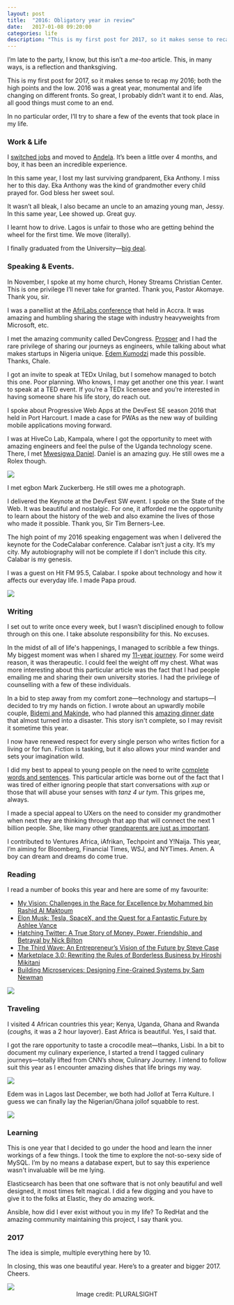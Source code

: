 ```yaml
---
layout: post
title:  "2016: Obligatory year in review"
date:   2017-01-08 09:20:00
categories: life
description: "This is my first post for 2017, so it makes sense to recap my 2016; both the high points and the low."
---
```


I’m late to the party, I know, but this isn’t a *me-too* article. This, in many ways, is a reflection and thanksgiving.
 
This is my first post for 2017, so it makes sense to recap my 2016; both the high points and the low. 2016 was a great year, monumental and life changing on different fronts. So great, I probably didn’t want it to end. Alas, all good things must come to an end. 

In no particular order, I’ll try to share a few of the events that took place in my life. 

### Work & Life
I [switched jobs](http://cyberomin.github.io/life/2016/08/01/chapter-one.html) and moved to [Andela](http://cyberomin.github.io/life/2016/09/05/this-is-andela.html). It’s been a little over 4 months, and boy, it has been an incredible experience.

In this same year, I lost my last surviving grandparent, Eka Anthony. I miss her to this day. Eka Anthony was the kind of grandmother every child prayed for. God bless her sweet soul.

It wasn’t all bleak, I also became an uncle to an amazing young man, Jessy. In this same year, Lee showed up. Great guy. 

I learnt how to drive. Lagos is unfair to those who are getting behind the wheel for the first time. We move (literally).  

I finally graduated from the University&mdash;[big deal](http://cyberomin.github.io/life/2016/11/07/chapter-three.html). 

### Speaking & Events. 

In November, I spoke at my home church, Honey Streams Christian Center. This is one privilege I’ll never take for granted. Thank you, Pastor Akomaye. Thank you, sir.

I was a panellist at the [AfriLabs conference](http://afrilabs-gathering.com/speakers/celestine-omin/) that held in Accra. It was amazing and humbling sharing the stage with industry heavyweights from Microsoft, etc. 

I met the amazing community called DevCongress. [Prosper](https://twitter.com/unicodeveloper) and I had the rare privilege of sharing our journeys as engineers, while talking about what makes startups in Nigeria unique. [Edem Kumodzi](https://twitter.com/edemkumodzi) made this possible. Thanks, Chale. 

I got an invite to speak at TEDx Unilag, but I somehow managed to botch this one. Poor planning. Who knows, I may get another one this year. I want to speak at a TED event. If you’re a TEDx licensee and you’re interested in having someone share his life story, do reach out.

I spoke about Progressive Web Apps at the DevFest SE season 2016 that held in Port Harcourt. I made a case for PWAs as the new way of building mobile applications moving forward.

I was at HiveCo Lab, Kampala, where I got the opportunity to meet with amazing engineers and feel the pulse of the Uganda technology scene. There, I met [Mwesigwa Daniel](https://twitter.com/valanchee). Daniel is an amazing guy. He still owes me a Rolex though. 

<img src="{{ site.url }}/assets/article_images/2016/daniel.jpg"/>

I met egbon Mark Zuckerberg. He still owes me a photograph. 

I delivered the Keynote at the DevFest SW event. I spoke on the State of the Web. It was beautiful and nostalgic. For one, it afforded me the opportunity to learn about the history of the web and also examine the lives of those who made it possible. Thank you, Sir Tim Berners-Lee.   

The high point of my 2016 speaking engagement was when I delivered the keynote for the CodeCalabar conference. Calabar isn’t just a city. It’s my city. My autobiography will not be complete if I don't include this city. Calabar is my genesis. 

I was a guest on Hit FM 95.5, Calabar. I spoke about technology and how it affects our everyday life. I made Papa proud.

<img src="{{ site.url }}/assets/article_images/2016/codecalabar.jpg"/>

### Writing  
I set out to write once every week, but I wasn’t disciplined enough to follow through on this one. I take absolute responsibility for this. No excuses. 

In the midst of all of life's happenings, I managed to scribble a few things. My biggest moment was when I shared my [11-year journey](http://cyberomin.github.io/life/2016/11/07/chapter-three.html). For some weird reason, it was therapeutic. I could feel the weight off my chest. What was more interesting about this particular article was the fact that I had people emailing me and sharing their own university stories.  I had the privilege of counselling with a few of these individuals. 

In a bid to step away from my comfort zone&mdash;technology and startups&mdash;I decided to try my hands on fiction. I wrote about an upwardly mobile couple, [Bidemi and Makinde](http://cyberomin.github.io/fiction/2016/04/10/the-dinner.html), who had planned this [amazing dinner date](http://cyberomin.github.io/fiction/2016/04/17/bidemi-meets-makinde.html) that almost turned into a disaster. This story isn't complete, so I may revisit it sometime this year.

I now have renewed respect for every single person who writes fiction for a living or for fun. Fiction is tasking, but it also allows your mind wander and sets your imagination wild. 

I did my best to appeal to young people on the need to write [complete words and sentences](http://cyberomin.github.io/life/2016/03/19/dear-young-person.html). This particular article was borne out of the fact that I was tired of either ignoring people that start conversations with *xup* or those that will abuse your senses with *tanz 4 ur tym*. This gripes me, always. 

I made a special appeal to UXers on the need to consider my grandmother when next they are thinking through that app that will connect the next 1 billion people. She, like many other [grandparents are just as important](http://cyberomin.github.io/tutorial/docker/2016/02/04/dont-ignore-my-grand-mum.html). 

I contributed to Ventures Africa, iAfrikan, Techpoint and Y!Naija. This year, I’m aiming for Bloomberg, Financial Times, WSJ, and NYTimes. Amen. A boy can dream and dreams do come true. 

### Reading
I read a number of books this year and here are some of my favourite:

- [My Vision: Challenges in the Race for Excellence by Mohammed bin Rashid Al Maktoum](https://www.amazon.com/My-Vision-Challenges-Race-Excellence/dp/1860633447)
- [Elon Musk: Tesla, SpaceX, and the Quest for a Fantastic Future by Ashlee Vance](https://www.amazon.com/Elon-Musk-SpaceX-Fantastic-Future/dp/006230125X)
- [Hatching Twitter: A True Story of Money, Power, Friendship, and Betrayal by Nick Bilton](https://www.amazon.com/Hatching-Twitter-Story-Friendship-Betrayal/dp/1591847087)
- [The Third Wave: An Entrepreneur’s Vision of the Future by Steve Case](https://www.amazon.com/Third-Wave-Entrepreneurs-Vision-Future/dp/150113258X)
- [Marketplace 3.0: Rewriting the Rules of Borderless Business by Hiroshi Mikitani](https://www.amazon.com/Marketplace-3-0-Rewriting-Borderless-Business/dp/0230342140)
- [Building Microservices: Designing Fine-Grained Systems by Sam Newman](https://www.amazon.com/Building-Microservices-Designing-Fine-Grained-Systems/dp/1491950358)

<img src="{{ site.url }}/assets/article_images/2016/books.jpg"/>

### Traveling
I visited 4 African countries this year; Kenya, Uganda, Ghana and Rwanda (*coughs,* it was a 2 hour layover). East Africa is beautiful. Yes, I said that. 

I got the rare opportunity to taste a crocodile meat—thanks, Lisbi. In a bit to document my culinary experience, I started a trend I tagged culinary journeys—totally lifted from CNN’s show, Culinary Journey. I intend to follow suit this year as I encounter amazing dishes that life brings my way. 

<img src="{{ site.url }}/assets/article_images/2016/food.jpg"/>

Edem was in Lagos last December, we both had Jollof at Terra Kulture. I guess we can finally lay the Nigerian/Ghana jollof squabble to rest.

<img src="{{ site.url }}/assets/article_images/2016/jellof.jpg"/>

### Learning
This is one year that I decided to go under the hood and learn the inner workings of a few things. I took the time to explore the not-so-sexy side of MySQL. I’m by no means a database expert, but to say this experience wasn't invaluable will be me lying. 

Elasticsearch has been that one software that is not only beautiful and well designed, it most times felt magical. I did a few digging and you have to give it to the folks at Elastic, they do amazing work.

Ansible, how did I ever exist without you in my life? To RedHat and the amazing community maintaining this project, I say thank you.

### 2017
The idea is simple, multiple everything here by 10. 

In closing, this was one beautiful year. Here’s to a greater and bigger 2017. Cheers. 

<img src="{{ site.url }}/assets/article_images/2016/end.png"/>
<center class="text-center">Image credit: PLURALSIGHT</center>